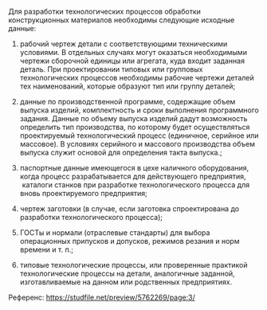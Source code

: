 Для разработки технологических процессов обработки конструкционных материалов необходимы следующие исходные данные:

1. рабочий чертеж детали с соответствующими техническими условиями. В отдельных случаях могут оказаться необходимыми чертежи сборочной единицы или агрегата, куда входит заданная деталь. При проектировании типовых или групповых технологических процессов необходимы рабочие чертежи деталей тех наименований, которые образуют тип или группу деталей;

2. данные по производственной программе, содержащие объем выпуска изделий, комплектность и сроки выполнения программного задания. Данные по объему выпуска изделий дадут возможность определить тип производства, по которому будет осуществляться проектируемый технологический процесс (единичное, серийное или массовое). В условиях серийного и массового производства объем выпуска служит основой для определения такта выпуска.;

3. паспортные данные имеющегося в цехе наличного оборудования, когда процесс разрабатывается для действующего предприятия,  каталоги станков при разработке технологического процесса для вновь проектируемого предприятия;

4. чертеж заготовки (в случае, если заготовка спроектирована до разработки технологического процесса);

5. ГОСТы и нормали (отраслевые стандарты) для выбора операционных припусков и допусков, режимов резания и норм времени и т. п.;

6. типовые технологические процессы, или проверенные практикой технологические процессы на детали, аналогичные заданной, изготавливаемые на данном или родственных предприятиях.

Референс: https://studfile.net/preview/5762269/page:3/